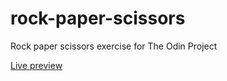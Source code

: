 # rock-paper-scissors
Rock paper scissors exercise for The Odin Project

[Live preview](https://keen-wisp-94b57d.netlify.app/)
